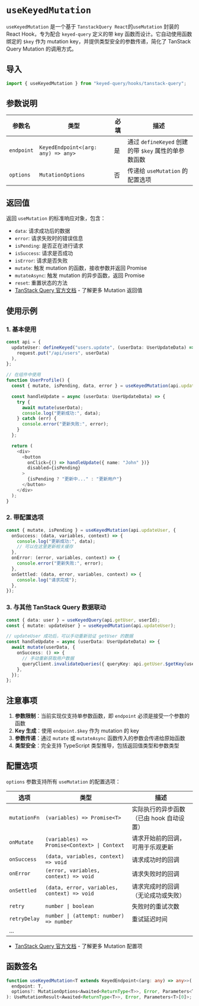 # `useKeyedMutation`

`useKeyedMutation` 是一个基于 `TanstackQuery React`的`useMutation` 封装的 React Hook，专为配合 `keyed-query` 定义的带 key 函数而设计。它自动使用函数绑定的 `$key` 作为 mutation key，并提供类型安全的参数传递，简化了 TanStack Query Mutation 的调用方式。

## 导入

```typescript
import { useKeyedMutation } from "keyed-query/hooks/tanstack-query";
```

## 参数说明

| 参数名     | 类型                               | 必填 | 描述                                                |
| ---------- | ---------------------------------- | ---- | --------------------------------------------------- |
| `endpoint` | `KeyedEndpoint<(arg: any) => any>` | 是   | 通过 `defineKeyed` 创建的带 `$key` 属性的单参数函数 |
| `options`  | `MutationOptions`                  | 否   | 传递给 `useMutation` 的配置选项                     |

## 返回值

返回 `useMutation` 的标准响应对象，包含：

- `data`: 请求成功后的数据
- `error`: 请求失败时的错误信息
- `isPending`: 是否正在进行请求
- `isSuccess`: 请求是否成功
- `isError`: 请求是否失败
- `mutate`: 触发 mutation 的函数，接收参数并返回 Promise
- `mutateAsync`: 触发 mutation 的异步函数，返回 Promise
- `reset`: 重置状态的方法
- [TanStack Query 官方文档](https://tanstack.com/query) - 了解更多 Mutation 返回值

## 使用示例

### 1. 基本使用

```typescript
const api = {
  updateUser: defineKeyed("users.update", (userData: UserUpdateData) =>
    request.put("/api/users", userData)
  ),
};

// 在组件中使用
function UserProfile() {
  const { mutate, isPending, data, error } = useKeyedMutation(api.updateUser);

  const handleUpdate = async (userData: UserUpdateData) => {
    try {
      await mutate(userData);
      console.log("更新成功:", data);
    } catch (err) {
      console.error("更新失败:", error);
    }
  };

  return (
    <div>
      <button
        onClick={() => handleUpdate({ name: "John" })}
        disabled={isPending}
      >
        {isPending ? "更新中..." : "更新用户"}
      </button>
    </div>
  );
}
```

### 2. 带配置选项

```typescript
const { mutate, isPending } = useKeyedMutation(api.updateUser, {
  onSuccess: (data, variables, context) => {
    console.log("更新成功:", data);
    // 可以在这里更新相关缓存
  },
  onError: (error, variables, context) => {
    console.error("更新失败:", error);
  },
  onSettled: (data, error, variables, context) => {
    console.log("请求完成");
  },
});
```

### 3. 与其他 TanStack Query 数据联动

```typescript
const { data: user } = useKeyedQuery(api.getUser, userId);
const { mutate: updateUser } = useKeyedMutation(api.updateUser);

// updateUser 成功后，可以手动重新验证 getUser 的数据
const handleUpdate = async (userData: UserUpdateData) => {
  await mutate(userData, {
    onSuccess: () => {
      // 手动重新获取用户数据
      queryClient.invalidateQueries({ queryKey: api.getUser.$getKey(userId) });
    },
  });
};
```

## 注意事项

1. **参数限制**：当前实现仅支持单参数函数，即 `endpoint` 必须是接受一个参数的函数
2. **Key 生成**：使用 `endpoint.$key` 作为 mutation 的 key
3. **参数传递**：通过 `mutate` 或 `mutateAsync` 函数传入的参数会传递给原始函数
4. **类型安全**：完全支持 TypeScript 类型推导，包括返回值类型和参数类型

## 配置选项

`options` 参数支持所有 `useMutation` 的配置选项：

| 选项         | 类型                                         | 描述                                     |
| ------------ | -------------------------------------------- | ---------------------------------------- |
| `mutationFn` | `(variables) => Promise<T>`                  | 实际执行的异步函数（已由 hook 自动设置） |
| `onMutate`   | `(variables) => Promise<Context> \| Context` | 请求开始前的回调，可用于乐观更新         |
| `onSuccess`  | `(data, variables, context) => void`         | 请求成功时的回调                         |
| `onError`    | `(error, variables, context) => void`        | 请求失败时的回调                         |
| `onSettled`  | `(data, error, variables, context) => void`  | 请求完成时的回调（无论成功或失败）       |
| `retry`      | `number \| boolean`                          | 失败时的重试次数                         |
| `retryDelay` | `number \| (attempt: number) => number`      | 重试延迟时间                             |
| ...          |                                              |                                          |

- [TanStack Query 官方文档](https://tanstack.com/query) - 了解更多 Mutation 配置项

## 函数签名

```typescript
function useKeyedMutation<T extends KeyedEndpoint<(arg: any) => any>>(
  endpoint: T,
  options?: MutationOptions<Awaited<ReturnType<T>>, Error, Parameters<T>[0]>
): UseMutationResult<Awaited<ReturnType<T>>, Error, Parameters<T>[0]>;
```
